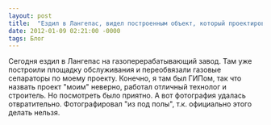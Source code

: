 ```yaml
---
layout: post
title:  "Ездил в Лангепас, видел построенным объект, который проектировал"
date: 2012-01-09 02:21:00 -0000
tags: Блог
---
```


Сегодня ездил в Лангепас на газоперерабатывающий завод. Там уже построили площадку обслуживания и переобвязали газовые сепараторы по моему проекту. Конечно, я там был ГИПом, так что назвать проект "моим" неверно, работал отличный технолог и строитель. Но посмотреть было приятно. А вот фотография удалась отвратительно. Фотографировал "из под полы", т.к. официально этого делать нельзя.